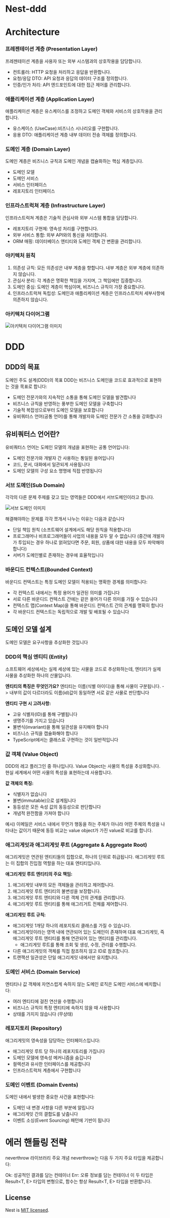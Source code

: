 # Nest-ddd

# Architecture

### 프레젠테이션 계층 (Presentation Layer)

프레젠테이션 계층을 사용자 또는 외부 시스템과의 상호작용을 담당합니다.

- 컨트롤러: HTTP 요청을 처리하고 응답을 반환합니다.
- 요청/응답 DTO: API 요청과 응답의 데이터 구조를 정의합니다.
- 인증/인가 처리: API 엔드포인트에 대한 접근 제어를 관리합니다.

### 애플리케이션 계층 (Application Layer)

애플리케이션 계층은 유스케이스를 조정하고 도메인 객체와 서비스의 상호작용을 관리합니다.

- 유스케이스 (UseCase):비즈니스 시나리오를 구현합니다.
- 응용 DTO: 애플리케이션 계층 내부 데이터 전송 객체를 정의합니다.

### 도메인 계층 (Domain Layer)

도메인 계층은 비즈니스 규칙과 도메인 개념을 캡슐화하는 핵심 계층입니다.
- 도메인 모델
- 도메인 서비스
- 서비스 인터페이스
- 레포지토리 인터페이스

### 인프라스트럭쳐 계층 (Infrastructure Layer)

인프라스트럭쳐 계층은 기술적 관심사와 외부 시스템 통합을 담당합니다.
- 레포지토리 구현체: 영속성 처리를 구현합니다.
- 외부 서비스 통합: 외부 API와의 통신을 처리합니다.
- ORM 매핑: 데이터베이스 엔티티와 도메인 객체 간 변환을 관리합니다.

### 아키텍처 원칙

1. 의존성 규칙: 모든 의존성은 내부 계층을 향합니다. 내부 계층은 외부 계층에 의존하지 않습니다.
2. 관심사 분리: 각 계층은 명확한 책임을 가지며, 그 책임에만 집중합니다.
3. 도메인 중심: 도메인 계층이 핵심이며, 비즈니스 규칙이 가장 중요합니다.
4. 인프라스트럭쳐 독립성: 도메인과 애플리케이션 계층은 인프라스트럭처 세부사항에 의존하지 않습니다.

### 아키텍처 다이어그램

![아키텍처 다이어그램 이미지](/architecture-diagram.png)

# DDD

## DDD의 목표

도메인 주도 설계(DDD)의 목표
DDD는 비즈니스 도메인을 코드로 효과적으로 표현하는 것을 목표로 합니다:

- 도메인 전문가와의 지속적인 소통을 통해 도메인 모델을 발견합니다
- 비즈니스 규칙을 반영하는 풍부한 도메인 모델을 구축합니다
- 기술적 복잡성으로부터 도메인 모델을 보호합니다
- 유비쿼터스 언어(공통 언어)를 통해 개발자와 도메인 전문가 간 소통을 강화합니다

## 유비쿼터스 언어란?

유비쿼터스 언어는 도메인 모델의 개념을 표현하는 공통 언어입니다:

- 도메인 전문가와 개발자 간 사용하는 통일된 용어입니다
- 코드, 문서, 대화에서 일관되게 사용됩니다
- 도메인 모델의 구성 요소 명명에 직접 반영됩니다

### 서브 도메인(Sub Domain)

각각의 다른 문제 주제를 갖고 있는 영역들은 DDD에서 서브도메인이라고 합니다.

![서브 도메인 이미지](/sub-domain.png)

해결해야하는 문제를 각각 쪼개서 나누는 이유는 다음과 같습니다  
- 단일 책임 원칙 (소프트웨어 설계에서도 해당 원칙을 적용합니다)
- 프로그래머나 비프로그래머들이 사업의 내용을 모두 알 수 없습니다 (중간에 개발자가 투입되는 경우 하나로 얽혀있다면 주문, 회원, 상품에 대한 내용을 모두 파악해야 합니다)
- 서버가 도메인별로 존재하는 경우에 효율적입니다  

### 바운디드 컨텍스트(Bounded Context)

바운디드 컨텍스트는 특정 도메인 모델이 적용되는 명확한 경계를 의미합니다:

- 각 컨텍스트 내에서는 특정 용어가 일관된 의미를 가집니다
- 서로 다른 바운디드 컨텍스트 간에는 같은 용어가 다른 의미를 가질 수 있습니다
- 컨텍스트 맵(Context Map)을 통해 바운디드 컨텍스트 간의 관계를 명확히 합니다
- 각 바운디드 컨텍스트는 독립적으로 개발 및 배포될 수 있습니다

## 도메인 모델 설계

도메인 모델은 요구사항을 추상화한 것입니다

### DDD의 핵심 엔티티 (Entity)

소프트웨어 세상에서는 실제 세상에 있는 사물을 코드로 추상화하는데, 엔티티가 실제 사물을 추상화한 하나의 산물입니다.

**엔티티의 특징은 무엇인가요?**
엔티티는 이름(식별 아이디)을 통해 사물이 구분됩니다.
-> 내부의 값이 다르더라도 이름(id)값이 동일하면 서로 같은 사물로 판단합니다

**엔티티 구현 시 고려사항:**

- 고유 식별자(ID)를 통해 구별됩니다
- 생명주기를 가지고 있습니다
- 불변식(invariant)을 통해 일관성을 유지해야 합니다
- 비즈니스 규칙을 캡슐화해야 합니다
- TypeScript에서는 클래스로 구현하는 것이 일반적입니다

### 값 객체 (Value Object)

DDD의 레고 플러그인 중 하나입니다.
Value Object는 사물의 특성을 추상화합니다.
현실 세계에서 어떤 사물의 특성을 표현하는데 사용합니다.

**값 객체의 특징:**

- 식별자가 없습니다
- 불변(immutable)으로 설계됩니다
- 동등성은 모든 속성 값의 동등성으로 판단합니다
- 개념적 완전함을 가져야 합니다

예시) 이메일은 서비스 내에서 무언가 행동을 하는 주체가 아니라 어떤 주체의 특성을 나타내는 값이기 때문에 동등 비교는 value object가 가진 value로 비교를 합니다.

### 애그리게잇과 애그리게잇 루트 (Aggregate & Aggregate Root)

애그리게잇은 연관된 엔티티들의 집합으로, 하나의 단위로 취급됩니다. 애그리게잇 루트는 이 집합의 진입점 역할을 하는 대표 엔티티입니다.

**애그리게잇 루트 엔티티의 주요 책임:**

1. 애그리게잇 내부의 모든 객체들을 관리하고 제어합니다.
2. 애그리게잇 루트 엔티티의 불변성을 보장합니다.
3. 애그리게잇 루트 엔티티와 다른 객체 간의 관계를 관리합니다.
4. 애그리게잇 루트 엔티티를 통해 애그리거트 전체를 제어합니다.

**애그리게잇 루트 규칙:**

- 애그리게잇 1개당 하나의 레포지토리 클래스를 가질 수 있습니다.
- 애그리게잇이라는 영역 내에 연관되어 있는 도메인이 존재하며 대표 애그리게잇, 즉 애그리게잇 루트 엔티티를 통해 연관되어 있는 엔티티를 관리합니다.
  - 애그리게잇 루트를 통해 조회 및 생성, 수정, 관리를 수행합니다.
- 다른 애그리게잇의 객체를 직접 참조하지 않고 ID로 참조합니다.
- 트랜잭션 일관성은 단일 애그리게잇 내에서만 유지합니다.

### 도메인 서비스 (Domain Service)

엔티티나 값 객체에 자연스럽게 속하지 않는 도메인 로직은 도메인 서비스에 배치합니다:

- 여러 엔티티에 걸친 연산을 수행합니다
- 비즈니스 규칙이 특정 엔티티에 속하지 않을 때 사용합니다
- 상태를 가지지 않습니다 (무상태)

### 레포지토리 (Repository)

애그리게잇의 영속성을 담당하는 인터페이스입니다:

- 애그리게잇 루트 당 하나의 레포지토리를 가집니다
- 도메인 모델에 영속성 메커니즘을 숨깁니다
- 컬렉션과 유사한 인터페이스를 제공합니다
- 인프라스트럭처 계층에서 구현합니다

### 도메인 이벤트 (Domain Events)

도메인 내에서 발생한 중요한 사건을 표현합니다:

- 도메인 내 변경 사항을 다른 부분에 알립니다
- 애그리게잇 간의 결합도를 낮춥니다
- 이벤트 소싱(Event Sourcing) 패턴에 기반이 됩니다

# 에러 핸들링 전략

neverthrow 라이브러리 주요 개념
neverthrow는 다음 두 가지 주요 타입을 제공합니다:

Ok<T>: 성공적인 결과를 담는 컨테이너
Err<E>: 오류 정보를 담는 컨테이너
이 두 타입은 Result<T, E> 타입의 변형으로, 함수는 항상 Result<T, E> 타입을 반환합니다.

## License

Nest is [MIT licensed](https://github.com/nestjs/nest/blob/master/LICENSE).
